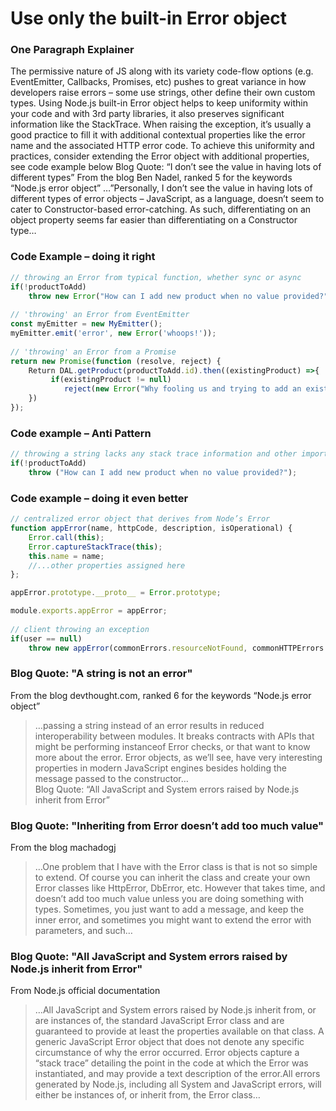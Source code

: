 # Use only the built-in Error object


### One Paragraph Explainer

The permissive nature of JS along with its variety code-flow options (e.g. EventEmitter, Callbacks, Promises, etc) pushes to great variance in how developers raise errors – some use strings, other define their own custom types. Using Node.js built-in Error object helps to keep uniformity within your code and with 3rd party libraries, it also preserves significant information like the StackTrace. When raising the exception, it’s usually a good practice to fill it with additional contextual properties like the error name and the associated HTTP error code. To achieve this uniformity and practices, consider extending the Error object with additional properties, see code example below
Blog Quote: “I don’t see the value in having lots of different types”
From the blog Ben Nadel, ranked 5 for the keywords “Node.js error object”
…”Personally, I don’t see the value in having lots of different types of error objects – JavaScript, as a language, doesn’t seem to cater to Constructor-based error-catching. As such, differentiating on an object property seems far easier than differentiating on a Constructor type…



### Code Example – doing it right

```javascript
// throwing an Error from typical function, whether sync or async
if(!productToAdd)
    throw new Error("How can I add new product when no value provided?");
 
// 'throwing' an Error from EventEmitter
const myEmitter = new MyEmitter();
myEmitter.emit('error', new Error('whoops!'));
 
// 'throwing' an Error from a Promise
return new Promise(function (resolve, reject) {
    Return DAL.getProduct(productToAdd.id).then((existingProduct) =>{
		 if(existingProduct != null)
			reject(new Error("Why fooling us and trying to add an existing product?"));
    })
});
```

### Code example – Anti Pattern

```javascript
// throwing a string lacks any stack trace information and other important data properties
if(!productToAdd)
    throw ("How can I add new product when no value provided?");

```

### Code example – doing it even better

```javascript
// centralized error object that derives from Node’s Error
function appError(name, httpCode, description, isOperational) {
    Error.call(this);
    Error.captureStackTrace(this);
    this.name = name;
    //...other properties assigned here
};

appError.prototype.__proto__ = Error.prototype;

module.exports.appError = appError;
 
// client throwing an exception
if(user == null)
    throw new appError(commonErrors.resourceNotFound, commonHTTPErrors.notFound, "further explanation", true)
```


### Blog Quote: "A string is not an error"
From the blog devthought.com, ranked 6 for the keywords “Node.js error object”
 
> …passing a string instead of an error results in reduced interoperability between modules. It breaks contracts with APIs that might be performing instanceof Error checks, or that want to know more about the error. Error objects, as we’ll see, have very interesting properties in modern JavaScript engines besides holding the message passed to the constructor…  
Blog Quote: “All JavaScript and System errors raised by Node.js inherit from Error”

### Blog Quote: "Inheriting from Error doesn’t add too much value"
From the blog machadogj
 
> …One problem that I have with the Error class is that is not so simple to extend. Of course you can inherit the class and create your own Error classes like HttpError, DbError, etc. However that takes time, and doesn’t add too much value unless you are doing something with types. Sometimes, you just want to add a message, and keep the inner error, and sometimes you might want to extend the error with parameters, and such…

 ### Blog Quote: "All JavaScript and System errors raised by Node.js inherit from Error"
From Node.js official documentation
 
> …All JavaScript and System errors raised by Node.js inherit from, or are instances of, the standard JavaScript Error class and are guaranteed to provide at least the properties available on that class. A generic JavaScript Error object that does not denote any specific circumstance of why the error occurred. Error objects capture a “stack trace” detailing the point in the code at which the Error was instantiated, and may provide a text description of the error.All errors generated by Node.js, including all System and JavaScript errors, will either be instances of, or inherit from, the Error class…
